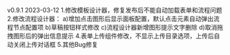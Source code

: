 v0.9.1 2023-03-12
1.修改模板设计器，修复发布后不能自动加载表单和流程问题
2.修改流程设计器：
    a)增加点击图形后显示面板配置，默认点击元素自动弹出流程节点配置项
    b)草稿按钮样式修改
    c)流程设计器新增图形提示文字删除
    d)取消拖拽图形后的弹出信息提示
4.表单上传组件修改，不显示上传目录选项，上传后自动关闭上传对话框
5.其他Bug修复
